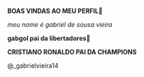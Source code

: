 **BOAS VINDAS AO MEU PERFIL**💟

_meu nome é gabriel de sousa vieira_
 
**gabgol pai da libertadores🥇**

**CRISTIANO RONALDO PAI DA CHAMPIONS**

@_gabrielvieira14
